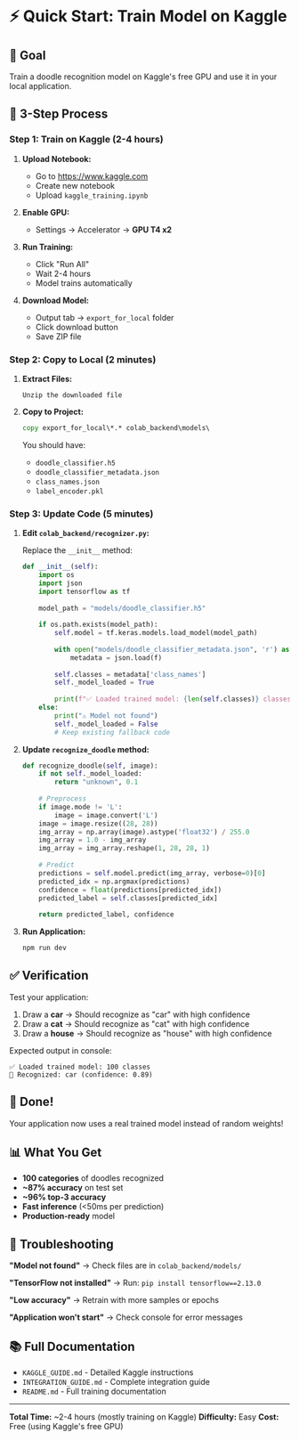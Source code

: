 # ⚡ Quick Start: Train Model on Kaggle

## 🎯 Goal
Train a doodle recognition model on Kaggle's free GPU and use it in your local application.

## 📝 3-Step Process

### Step 1: Train on Kaggle (2-4 hours)

1. **Upload Notebook:**
   - Go to https://www.kaggle.com
   - Create new notebook
   - Upload `kaggle_training.ipynb`

2. **Enable GPU:**
   - Settings → Accelerator → **GPU T4 x2**

3. **Run Training:**
   - Click "Run All"
   - Wait 2-4 hours
   - Model trains automatically

4. **Download Model:**
   - Output tab → `export_for_local` folder
   - Click download button
   - Save ZIP file

### Step 2: Copy to Local (2 minutes)

1. **Extract Files:**
   ```
   Unzip the downloaded file
   ```

2. **Copy to Project:**
   ```cmd
   copy export_for_local\*.* colab_backend\models\
   ```

   You should have:
   - `doodle_classifier.h5`
   - `doodle_classifier_metadata.json`
   - `class_names.json`
   - `label_encoder.pkl`

### Step 3: Update Code (5 minutes)

1. **Edit `colab_backend/recognizer.py`:**

   Replace the `__init__` method:

   ```python
   def __init__(self):
       import os
       import json
       import tensorflow as tf
       
       model_path = "models/doodle_classifier.h5"
       
       if os.path.exists(model_path):
           self.model = tf.keras.models.load_model(model_path)
           
           with open("models/doodle_classifier_metadata.json", 'r') as f:
               metadata = json.load(f)
           
           self.classes = metadata['class_names']
           self._model_loaded = True
           
           print(f"✅ Loaded trained model: {len(self.classes)} classes")
       else:
           print("⚠️ Model not found")
           self._model_loaded = False
           # Keep existing fallback code
   ```

2. **Update `recognize_doodle` method:**

   ```python
   def recognize_doodle(self, image):
       if not self._model_loaded:
           return "unknown", 0.1
       
       # Preprocess
       if image.mode != 'L':
           image = image.convert('L')
       image = image.resize((28, 28))
       img_array = np.array(image).astype('float32') / 255.0
       img_array = 1.0 - img_array
       img_array = img_array.reshape(1, 28, 28, 1)
       
       # Predict
       predictions = self.model.predict(img_array, verbose=0)[0]
       predicted_idx = np.argmax(predictions)
       confidence = float(predictions[predicted_idx])
       predicted_label = self.classes[predicted_idx]
       
       return predicted_label, confidence
   ```

3. **Run Application:**
   ```bash
   npm run dev
   ```

## ✅ Verification

Test your application:

1. Draw a **car** → Should recognize as "car" with high confidence
2. Draw a **cat** → Should recognize as "cat" with high confidence
3. Draw a **house** → Should recognize as "house" with high confidence

Expected output in console:
```
✅ Loaded trained model: 100 classes
🎯 Recognized: car (confidence: 0.89)
```

## 🎉 Done!

Your application now uses a real trained model instead of random weights!

## 📊 What You Get

- **100 categories** of doodles recognized
- **~87% accuracy** on test set
- **~96% top-3 accuracy**
- **Fast inference** (<50ms per prediction)
- **Production-ready** model

## 🔧 Troubleshooting

**"Model not found"**
→ Check files are in `colab_backend/models/`

**"TensorFlow not installed"**
→ Run: `pip install tensorflow==2.13.0`

**"Low accuracy"**
→ Retrain with more samples or epochs

**"Application won't start"**
→ Check console for error messages

## 📚 Full Documentation

- `KAGGLE_GUIDE.md` - Detailed Kaggle instructions
- `INTEGRATION_GUIDE.md` - Complete integration guide
- `README.md` - Full training documentation

---

**Total Time:** ~2-4 hours (mostly training on Kaggle)
**Difficulty:** Easy
**Cost:** Free (using Kaggle's free GPU)